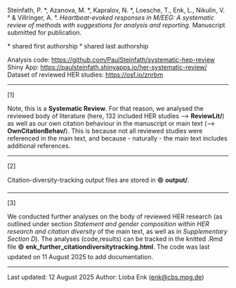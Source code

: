 Steinfath, P. &ast;, Azanova, M. &ast;, Kapralov, N. &ast;, Loesche, T., Enk, L., Nikulin, V. ° & Villringer, A. °. *Heartbeat-evoked responses in M/EEG: A systematic review of methods with suggestions for analysis and reporting*. Manuscript submitted for publication. 

&ast; shared first authorship
° shared last authorship

Analysis code: https://github.com/PaulSteinfath/systematic-hep-review<br />
Shiny App: https://paulsteinfath.shinyapps.io/her-systematic-review/<br />
Dataset of reviewed HER studies: https://osf.io/znrbm

---

[1]

Note, this is a **Systematic Review**. For that reason, we analysed the reviewed body of literature (here, 132 included HER studies —> **ReviewLit/**) as well as our own citation behaviour in the manuscript or main text (—> **OwnCitationBehav/**). This is because not all reviewed studies were referenced in the main text, and because - naturally - the main text includes additional references.

---

[2]

Citation-diversity-tracking output files are stored in 🟢 **output/**. 

---

[3]

We conducted further analyses on the body of reviewed HER research (as outlined under section *Statement and gender composition within HER research and citation diversity* of the main text, as well as in *Supplementary Section D*). The analyses (code,results) can be tracked in the knitted .Rmd file 🟢 **enk_further_citationdiversitytracking.html**. The code was last updated on 11 August 2025 to add documentation.

---

Last updated: 12 August 2025
Author: Lioba Enk (enk@cbs.mpg.de)

